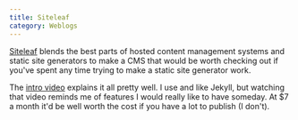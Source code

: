 ```yaml
---
title: Siteleaf
category: Weblogs
---
```


[Siteleaf](https://www.siteleaf.com/) blends the best parts of hosted content management systems and static site generators to make a CMS that would be worth checking out if you've spent any time trying to make a static site generator work.

The [intro video](https://vimeo.com/169542999) explains it all pretty well. I use and like Jekyll, but watching that video reminds me of features I would really like to have someday. At $7 a month it'd be well worth the cost if you have a lot to publish (I don't).

